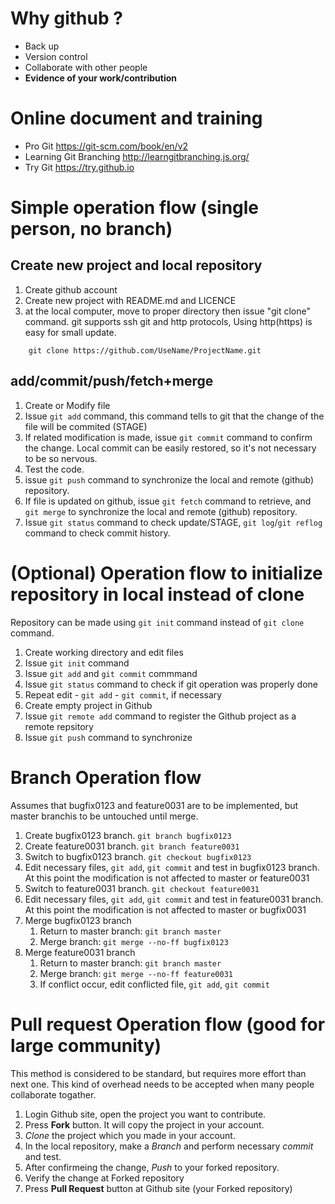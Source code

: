 # Why github ?
- Back up
- Version control
- Collaborate with other people
- **Evidence of your work/contribution**

# Online document and training
- Pro Git <https://git-scm.com/book/en/v2>
- Learning Git Branching <http://learngitbranching.js.org/>
- Try Git <https://try.github.io>

# Simple operation flow (single person, no branch)
## Create new project and local repository
1. Create github account
1. Create new project with README.md and LICENCE
1. at the local computer, move to proper directory then issue "git clone" command. git supports ssh git and http protocols, Using http(https) is easy for small update.

```
    git clone https://github.com/UseName/ProjectName.git
```

## add/commit/push/fetch+merge
1. Create or Modify file
1. Issue `git add` command, this command tells to git that the change of the file will be commited (STAGE)
1. If related modification is made, issue `git commit` command to confirm the change. Local commit can be easily restored, so it's not necessary to be so nervous.
1. Test the code.
1. issue `git push` command to synchronize the local and remote (github) repository.
1. If file is updated on github, issue `git fetch` command to retrieve, and `git merge` to synchronize the local and remote (github) repository.
1. Issue `git status` command to check update/STAGE, `git log`/`git reflog` command to check commit history.


# (Optional) Operation flow to initialize repository in local instead of clone
Repository can be made using `git init` command instead of `git clone` command.

1. Create working directory and edit files
1. Issue `git init` command
1. Issue `git add` and `git commit` commmand
1. Issue `git status` command to check if git operation was properly done
1. Repeat edit - `git add` - `git commit`, if necessary
1. Create empty project in Github
1. Issue `git remote add` command to register the Github project as a remote repsitory
1. Issue `git push` command to synchronize

# Branch Operation flow
Assumes that bugfix0123 and feature0031 are to be implemented, but master branchis to be untouched until merge.

1. Create bugfix0123 branch. `git branch bugfix0123`
1. Create feature0031 branch. `git branch feature0031`
1. Switch to bugfix0123 branch. `git checkout bugfix0123`
1. Edit necessary files, `git add`, `git commit` and test in bugfix0123 branch. At this point the modification is not affected to master or feature0031
1. Switch to feature0031 branch. `git checkout feature0031`
1. Edit necessary files, `git add`, `git commit` and test in feature0031 branch. At this point the modification is not affected to master or bugfix0031 
1. Merge bugfix0123 branch
    1. Return to master branch: `git branch master`
    1. Merge branch: `git merge --no-ff bugfix0123`
1. Merge feature0031 branch
    1. Return to master branch: `git branch master`
    1. Merge branch: `git merge --no-ff feature0031`
    1. If conflict occur, edit conflicted file, `git add`, `git commit`

# Pull request Operation flow (good for large community)
This method is considered to be standard, but requires more effort than next one. This kind of overhead needs to be accepted when many people collaborate togather.

1. Login Github site, open the project you want to contribute.
1. Press **Fork** button. It will copy the project in your account.
1. *Clone* the project which you made in your account.
1. In the local repository, make a *Branch* and perform necessary *commit* and test.
1. After confirmeing the change, *Push* to your forked repository.
1. Verify the change at Forked repository
1. Press **Pull Request** button at Github site (your Forked repository)
